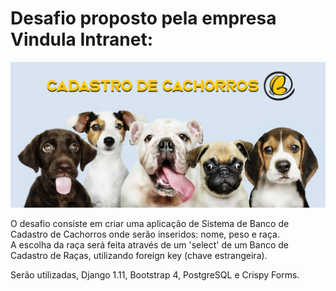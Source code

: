 # Desafio proposto pela empresa Vindula Intranet:

<a hrfe="#">
  <img src="https://github.com/C4PISTRANO/DesafioVindula/blob/main/img/puppies.jpg">
</a>

O desafio consiste em criar uma aplicação de Sistema de Banco de Cadastro de Cachorros onde serão inseridos: nome, peso e raça. <br>
A escolha da raça será feita através de um 'select' de um Banco de Cadastro de Raças, utilizando foreign key (chave estrangeira).

Serão utilizadas, Django 1.11, Bootstrap 4, PostgreSQL e Crispy Forms.

